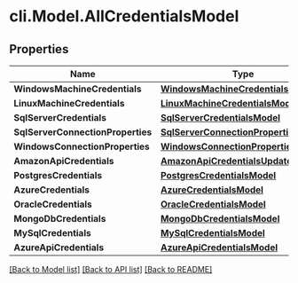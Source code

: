 # cli.Model.AllCredentialsModel

## Properties

Name | Type | Description | Notes
------------ | ------------- | ------------- | -------------
**WindowsMachineCredentials** | [**WindowsMachineCredentialsModel**](WindowsMachineCredentialsModel.md) |  | [optional] 
**LinuxMachineCredentials** | [**LinuxMachineCredentialsModel**](LinuxMachineCredentialsModel.md) |  | [optional] 
**SqlServerCredentials** | [**SqlServerCredentialsModel**](SqlServerCredentialsModel.md) |  | [optional] 
**SqlServerConnectionProperties** | [**SqlServerConnectionPropertiesModel**](SqlServerConnectionPropertiesModel.md) |  | [optional] 
**WindowsConnectionProperties** | [**WindowsConnectionPropertiesModel**](WindowsConnectionPropertiesModel.md) |  | [optional] 
**AmazonApiCredentials** | [**AmazonApiCredentialsUpdateDto**](AmazonApiCredentialsUpdateDto.md) |  | [optional] 
**PostgresCredentials** | [**PostgresCredentialsModel**](PostgresCredentialsModel.md) |  | [optional] 
**AzureCredentials** | [**AzureCredentialsModel**](AzureCredentialsModel.md) |  | [optional] 
**OracleCredentials** | [**OracleCredentialsModel**](OracleCredentialsModel.md) |  | [optional] 
**MongoDbCredentials** | [**MongoDbCredentialsModel**](MongoDbCredentialsModel.md) |  | [optional] 
**MySqlCredentials** | [**MySqlCredentialsModel**](MySqlCredentialsModel.md) |  | [optional] 
**AzureApiCredentials** | [**AzureApiCredentialsModel**](AzureApiCredentialsModel.md) |  | [optional] 

[[Back to Model list]](../README.md#documentation-for-models) [[Back to API list]](../README.md#documentation-for-api-endpoints) [[Back to README]](../README.md)

